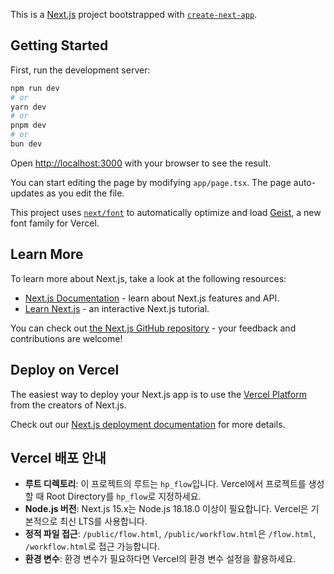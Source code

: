 This is a [Next.js](https://nextjs.org) project bootstrapped with [`create-next-app`](https://nextjs.org/docs/app/api-reference/cli/create-next-app).

## Getting Started

First, run the development server:

```bash
npm run dev
# or
yarn dev
# or
pnpm dev
# or
bun dev
```

Open [http://localhost:3000](http://localhost:3000) with your browser to see the result.

You can start editing the page by modifying `app/page.tsx`. The page auto-updates as you edit the file.

This project uses [`next/font`](https://nextjs.org/docs/app/building-your-application/optimizing/fonts) to automatically optimize and load [Geist](https://vercel.com/font), a new font family for Vercel.

## Learn More

To learn more about Next.js, take a look at the following resources:

- [Next.js Documentation](https://nextjs.org/docs) - learn about Next.js features and API.
- [Learn Next.js](https://nextjs.org/learn) - an interactive Next.js tutorial.

You can check out [the Next.js GitHub repository](https://github.com/vercel/next.js) - your feedback and contributions are welcome!

## Deploy on Vercel

The easiest way to deploy your Next.js app is to use the [Vercel Platform](https://vercel.com/new?utm_medium=default-template&filter=next.js&utm_source=create-next-app&utm_campaign=create-next-app-readme) from the creators of Next.js.

Check out our [Next.js deployment documentation](https://nextjs.org/docs/app/building-your-application/deploying) for more details.

## Vercel 배포 안내

- **루트 디렉토리**: 이 프로젝트의 루트는 `hp_flow`입니다. Vercel에서 프로젝트를 생성할 때 Root Directory를 `hp_flow`로 지정하세요.
- **Node.js 버전**: Next.js 15.x는 Node.js 18.18.0 이상이 필요합니다. Vercel은 기본적으로 최신 LTS를 사용합니다.
- **정적 파일 접근**: `/public/flow.html`, `/public/workflow.html`은 `/flow.html`, `/workflow.html`로 접근 가능합니다.
- **환경 변수**: 환경 변수가 필요하다면 Vercel의 환경 변수 설정을 활용하세요.
